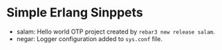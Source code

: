 # Simple Erlang Sinppets
- salam: Hello world OTP project created by `rebar3 new release salam`.
- negar: Logger configuration added to `sys.conf` file.
